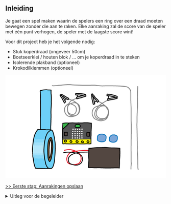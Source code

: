 ## Inleiding

Je gaat een spel maken waarin de spelers een ring over een draad moeten bewegen zonder die aan te raken. Elke aanraking zal de score van de speler met één punt verhogen, de speler met de laagste score wint!

Voor dit project heb je het volgende nodig:

+ Stuk koperdraad  (ongeveer 50cm)
+ Boetseerklei / houten blok / ... om je koperdraad in te steken
+ Isolerende plakband (optioneel)
+ Krokodilklemmen (optioneel)

![screenshot](images/frustration-items.png)

[>> Eerste stap: Aanrakingen opslaan](step_2.md)

<details>
  <summary>
    Uitleg voor de begeleider
  </summary>


## Inleiding

In dit project leren de kinderen hoe ze variabelen kunnen gebruiken tijdens het maken van een spel waarbij je een ring langs een ijzerdraad moet bewegen.
Als de ring de draad raakt wordt een score opgehoogd, de speler met de laagste score wint het spel.

## Onderdelen

Voor dit project hebben de kinderen het volgende nodig:

+ Stuk ijzerdraad  (ongeveer 50cm)
+ Boetseerklei
+ Isolerende plakband (optioneel)
+ Krokodilklemmen (optioneel)

Stappen 1 en 2 kunnen zonder deze onderdelen voltooid worden.

Voor dit projectgebruiken we de [micro:bit PXT](http://jumpto.cc/pxt-new) omgeving.

Je kan de afgewerkte versie van het project hier vinden:  [pxt.microbit.org/#pub:71088-38400-20107-39742](https://pxt.microbit.org/#pub:71088-38400-20107-39742). Klik op downloaden en bewaar het gecompileerde .hex bestand:

+ microbit-frustration.hex

## Leerdoelen

+ Variabelen
+ In- en uitvoer pinnen

Dit project behandelt de volgende stappen van het [Raspberry Pi Digital Making Curriculum](http://rpf.io/curriculum):

+ [Gebruik van eenvoudige programmeerconcepten om een simpel programma te maken](https://www.raspberrypi.org/curriculum/programming/creator)

+ [Gebruik van eenvoudige analoge, digitale en elektromechanische componenten](https://www.raspberrypi.org/curriculum/physical-computing/creator)

## Uitdagingen

+ __Afbeelding tonen__  
Toon een afbeeldingop de micro:bit vooraleer het aantal `aanrakingen` wordt getoond.
+ __Valsspelen__  
Verminder het aantal `aanrakingen` door op knop B te drukken.
+ __Maak je eigen spel__  
Maak het spel moeilijker door de ring en het parcours te veranderen.

</details>
